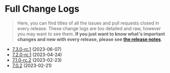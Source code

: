 # Full Change Logs

> Here, you can find titles of all the issues and pull requests closed in every release. These change logs are too detailed and raw, however you may want to see them. **If you just want to know what's important changes and new with every release, please see [the release notes](../release-notes.md)**.

* [7.3.0-rc.1](7-3-0-rc-1.md) (2023-06-07)
* [7.2.0-rc.1](7-2-0-rc-1.md) (2023-04-24)
* [7.1.0-rc.2](7-1-0-rc-2.md) (2023-02-23)
* [7.0.2](7-0-2.md) (2023-02-21)